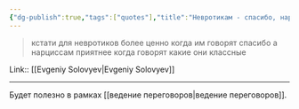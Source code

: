 ```yaml
---
{"dg-publish":true,"tags":["quotes"],"title":"Невротикам - спасибо, нарциссам - молодец","date":"2022-08-08T10:26:00+03:00","modified_at":"2022-08-10T07:47:22+03:00","permalink":"/quotes/202208081026/","dgHomeLink":false,"dgPassFrontmatter":true}
---
```



> кстати 
для невротиков более ценно когда им говорят спасибо
а нарциссам приятнее когда говорят какие они классные

Link:: [[Evgeniy Solovyev|Evgeniy Solovyev]]

---

Будет полезно в рамках [[ведение переговоров|ведение переговоров]].
